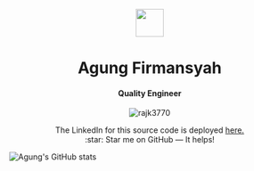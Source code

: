 <p align="center">
<img src="https://github.com/rajk3770/Github-Profile-Readme-Creator/blob/master/images/person.ico"  align="center" height="50"/>
</p>

<h1 align="center"> Agung Firmansyah </h1>
<h4 align="center"> Quality Engineer <br/></h4>
<p align="center"> <img src=https://komarev.com/ghpvc/?username=AgungFirmansyah09 alt=rajk3770 /> </p>
<p align="center">
The LinkedIn for this source code is deployed <a href="www.linkedin.com/in/agungf09">
here.</a>
<br/>
:star: Star me on GitHub — It helps!<br/>
 </p>
 

![Agung's GitHub stats](https://github-readme-stats.vercel.app/api?username=AgungFirmansyah09&show_icons=true&theme=radical)
<!---
AgungFirmansyah09/AgungFirmansyah09 is a ✨ special ✨ repository because its `README.md` (this file) appears on your GitHub profile.
You can click the Preview link to take a look at your changes.
--->

